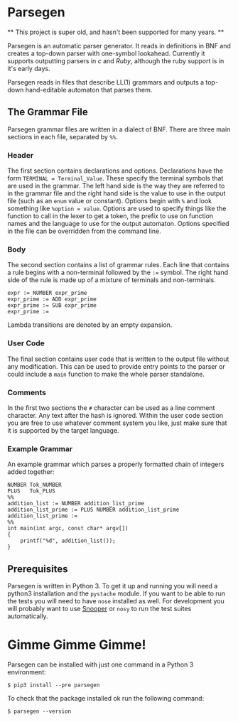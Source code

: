 # Parsegen

** This project is super old, and hasn't been supported for many years. **

Parsegen is an automatic parser generator. It reads in definitions in BNF and creates a top-down parser with one-symbol lookahead. Currently it supports outputting parsers in *c* and *Ruby*, although the ruby support is in it's early days.

Parsegen reads in files that describe LL(1) grammars and outputs a top-down hand-editable automaton that parses them.

## The Grammar File

Parsegen grammar files are written in a dialect of BNF. There are three main sections in each file, separated by `%%`.

### Header

The first section contains declarations and options. Declarations have the form `TERMINAL = Terminal_Value`. These specify the terminal symbols that are used in the grammar. The left hand side is the way they are referred to in the grammar file and the right hand side is the value to use in the output file (such as an `enum` value or constant). Options begin with `%` and look something like `%option = value`. Options are used to specify things like the function to call in the lexer to get a token, the prefix to use on function names and the language to use for the output automaton. Options specified in the file can be overridden from the command line.

### Body

The second section contains a list of grammar rules. Each line that contains a rule begins with a non-terminal followed by the `:=` symbol. The right hand side of the rule is made up of a mixture of terminals and non-terminals.

	expr := NUMBER expr_prime
	expr_prime := ADD expr_prime
	expr_prime := SUB expr_prime
	expr_prime :=

Lambda transitions are denoted by an empty expansion.

### User Code
The final section contains user code that is written to the output file without any modification. This can be used to provide entry points to the parser or could include a `main` function to make the whole parser standalone.

### Comments

In the first two sections the `#` character can be used as a line comment character. Any text after  the hash is ignored. Within the user code section you are free to use whatever comment system you like, just make sure that it is supported by the target language.

### Example Grammar

An example grammar which parses a properly formatted chain of integers added together:

    NUMBER Tok_NUMBER
    PLUS   Tok_PLUS
    %%
    addition_list := NUMBER addition_list_prime
    addition_list_prime := PLUS NUMBER addition_list_prime
    addition_list_prime := 
    %%
    int main(int argc, const char* argv[])
    {
        printf("%d", addition_list());
    }

## Prerequisites

Parsegen is written in Python 3. To get it up and running you will need a python3 installation and the `pystache` module. If you want to be able to run the tests you will need to have `nose` installed as well. For development you will probably want to use [Snooper][snooper_url] or `nosy` to run the test suites automatically.

# Gimme Gimme Gimme!

Parsegen can be installed with just one command in a Python 3 environment:

    $ pip3 install --pre parsegen

To check that the package installed ok run the following command:

    $ parsegen --version

[snooper_url]: http://github.com/iwillspeak/snooper
